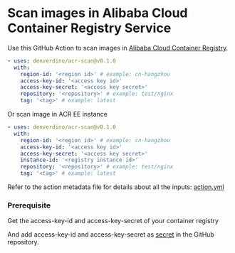 # Scan images in Alibaba Cloud Container Registry Service
Use this GitHub Action to scan images in [Alibaba Cloud Container Registry](https://www.aliyun.com/product/acr). 

```yaml
- uses: denverdino/acr-scan@v0.1.0
  with:
    region-id: '<region id>' # example: cn-hangzhou
    access-key-id: '<access key id>'
    access-key-secret: '<access key secret>'
    repository: '<repository>' # example: test/nginx
    tag: '<tag>' # example: latest
```

Or scan image in ACR EE instance

```yaml
- uses: denverdino/acr-scan@v0.1.0
  with:
    region-id: '<region id>' # example: cn-hangzhou
    access-key-id: '<access key id>'
    access-key-secret: '<access key secret>'
    instance-id: '<registry instance id>'
    repository: '<repository>' # example: test/nginx
    tag: '<tag>' # example: latest
```

Refer to the action metadata file for details about all the inputs: [action.yml](https://github.com/denverdino/acr-scan/blob/master/action.yml)


### Prerequisite
Get the access-key-id and access-key-secret of your container registry 

And add access-key-id and access-key-secret as [secret](https://developer.github.com/actions/managing-workflows/storing-secrets/) in the GitHub repository.
